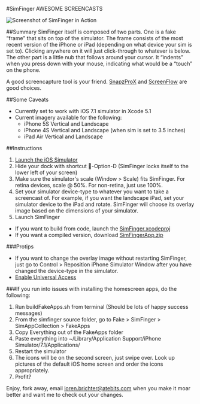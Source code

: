 #SimFinger
AWESOME SCREENCASTS

![Screenshot of SimFinger in Action](http://i.imgur.com/DktGiQr.png)

##Summary
SimFinger itself is composed of two parts. One is a fake “frame” that sits on top of the simulator. The frame consists of the most recent version of the iPhone or iPad (depending on what device your sim is set to). Clicking anywhere on it will just click-through to whatever is below. The other part is a little nub that follows around your cursor. It “indents” when you press down with your mouse, indicating what would be a “touch” on the phone.

A good screencapture tool is your friend. [SnapzProX](http://www.ambrosiasw.com/utilities/snapzprox/) and [ScreenFlow](http://www.telestream.net/screenflow/) are good choices. 

##Some Caveats
* Currently set to work with iOS 7.1 simulator in Xcode 5.1
* Current imagery available for the following:
  * iPhone 5S Vertical and Landscape
  * iPhone 4S Vertical and Landscape (when sim is set to 3.5 inches)
  * iPad Air Vertical and Landscape

##Instructions
1. [Launch the iOS Simulator](http://stackoverflow.com/a/5048572/776167)
2. Hide your dock with shortcut -Option-D (SimFinger locks itself to the lower left of your screen)
3. Make sure the simulator's scale (Window > Scale) fits SimFinger. For retina devices, scale @ 50%. For non-retina, just use 100%.
4. Set your simulator device-type to whatever you want to take a screencast of. For example, if you want the landscape iPad, set your simulator device to the iPad and rotate. SimFinger will choose its overlay image based on the dimensions of your simulator.
5. Launch SimFinger
  * If you want to build from code, launch the [SimFinger.xcodeproj](Fake/SimFinger/FakeFinger.xcodeproj)
  * If you want a compiled version, download [SimFingerApp.zip](SimFingerApp.zip)

###Protips
* If you want to change the overlay image without restarting SimFinger, just go to Control > Reposition iPhone Simulator Window after you have changed the device-type in the simulator.
* [Enable Universal Access](http://mizage.com/help/accessibility.html)

###If you run into issues with installing the homescreen apps, do the following:
1. Run buildFakeApps.sh from terminal (Should be lots of happy success messages)
2. From the simfinger source folder, go to Fake > SimFinger > SimAppCollection > FakeApps
3. Copy Everything out of the FakeApps folder
4. Paste everything into ~/Library/Application Support/iPhone Simulator/7.1/Applications/
5. Restart the simulator
6. The icons will be on the second screen, just swipe over. Look up pictures of the default iOS home screen and order the icons appropriately.
7. Profit?

Enjoy, fork away, email loren.brichter@atebits.com when you make it moar better and want me to check out your changes.
